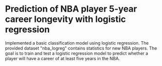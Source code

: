 # Prediction of NBA player 5-year career longevity with logistic regression

Implemented a basic classification model using logistic regression. 
The provided dataset "nba_logreg" contains statistics for new NBA players. 
The goal is to train and test a logistic regression model to predict whether a player will have a career of at least five years in the NBA.
